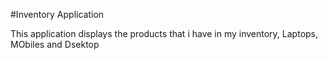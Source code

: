 #Inventory Application

This application displays the products that i have 
in my inventory, Laptops, MObiles and Dsektop
